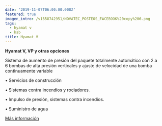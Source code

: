 ```yaml
---
date: '2019-11-07T06:00:00.000Z'
featured: true
imagen_intro: /v1558742951/NOVATEC_POSTEOS_FACEBOOK%20copy%206.png
tags:
  - hyamat v
  - ksb
title: Hyamat V
---
```




**Hyamat V, VP y otras opciones**

Sistema de aumento de presión del paquete totalmente automático con 2 a 6 bombas de alta presión verticales y ajuste de velocidad de una bomba continuamente variable

• Servicios de construcción

• Sistemas contra incendios y rociadores.

• Impulso de presión, sistemas contra incendios.

• Suministro de agua

[Más información](https://products.ksb.com/global/products/pumps-and-pump-systems/ready-to-connect-pump-sets/pressure-boosting-units/hyamat-v-3006 "Más info")
